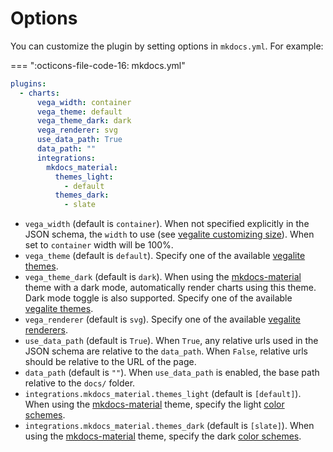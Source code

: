 # Options

You can customize the plugin by setting options in `mkdocs.yml`. For example:

=== ":octicons-file-code-16: mkdocs.yml"

  ```yaml
  plugins:
    - charts:
        vega_width: container
        vega_theme: default
        vega_theme_dark: dark
        vega_renderer: svg
        use_data_path: True
        data_path: ""
        integrations:
          mkdocs_material:
            themes_light:
              - default
            themes_dark:
              - slate
  ```

- `vega_width` (default is `container`). When not specified explicitly in the JSON schema, the `width` to use (see [vegalite customizing size](https://vega.github.io/vega-lite/docs/size.html)). When set to `container` width will be 100%.
- `vega_theme` (default is `default`). Specify one of the available [vegalite themes](https://vega.github.io/vega-themes/).
- `vega_theme_dark` (default is `dark`). When using the [mkdocs-material](https://squidfunk.github.io/mkdocs-material) theme with a dark mode, automatically render charts using this theme. Dark mode toggle is also supported. Specify one of the available [vegalite themes](https://vega.github.io/vega-themes/).
- `vega_renderer` (default is `svg`). Specify one of the available [vegalite renderers](https://vega.github.io/vega-themes/).
- `use_data_path` (default is `True`). When `True`, any relative urls used in the JSON schema are relative to the `data_path`. When `False`, relative urls should be relative to the URL of the page.
- `data_path` (default is `""`). When `use_data_path` is enabled, the base path relative to the `docs/` folder.
- `integrations.mkdocs_material.themes_light` (default is `[default]`). When using the [mkdocs-material](https://squidfunk.github.io/mkdocs-material) theme, specify the light [color schemes](https://squidfunk.github.io/mkdocs-material/setup/changing-the-colors/#color-scheme).
- `integrations.mkdocs_material.themes_dark` (default is `[slate]`). When using the [mkdocs-material](https://squidfunk.github.io/mkdocs-material) theme, specify the dark [color schemes](https://squidfunk.github.io/mkdocs-material/setup/changing-the-colors/#color-scheme).

